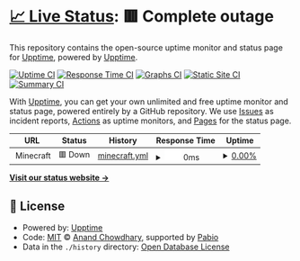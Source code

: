# [📈 Live Status](https://upptime.nicholasculver.com): <!--live status--> **🟥 Complete outage**

This repository contains the open-source uptime monitor and status page for [Upptime](https://upptime.js.org), powered by [Upptime](https://github.com/upptime/upptime).

[![Uptime CI](https://github.com/njculver/upptime/workflows/Uptime%20CI/badge.svg)](https://github.com/njculver/upptime/actions?query=workflow%3A%22Uptime+CI%22)
[![Response Time CI](https://github.com/njculver/upptime/workflows/Response%20Time%20CI/badge.svg)](https://github.com/njculver/upptime/actions?query=workflow%3A%22Response+Time+CI%22)
[![Graphs CI](https://github.com/njculver/upptime/workflows/Graphs%20CI/badge.svg)](https://github.com/njculver/upptime/actions?query=workflow%3A%22Graphs+CI%22)
[![Static Site CI](https://github.com/njculver/upptime/workflows/Static%20Site%20CI/badge.svg)](https://github.com/njculver/upptime/actions?query=workflow%3A%22Static+Site+CI%22)
[![Summary CI](https://github.com/njculver/upptime/workflows/Summary%20CI/badge.svg)](https://github.com/njculver/upptime/actions?query=workflow%3A%22Summary+CI%22)

With [Upptime](https://upptime.js.org), you can get your own unlimited and free uptime monitor and status page, powered entirely by a GitHub repository. We use [Issues](https://github.com/upptime/upptime/issues) as incident reports, [Actions](https://github.com/njculver/upptime/actions) as uptime monitors, and [Pages](https://upptime.nicholasculver.com) for the status page.

<!--start: status pages-->
<!-- This summary is generated by Upptime (https://github.com/upptime/upptime) -->
<!-- Do not edit this manually, your changes will be overwritten -->
<!-- prettier-ignore -->
| URL | Status | History | Response Time | Uptime |
| --- | ------ | ------- | ------------- | ------ |
| <img alt="" src="https://icons.duckduckgo.com/ip3/null.ico" height="13"> Minecraft | 🟥 Down | [minecraft.yml](https://github.com/njculver/upptime/commits/HEAD/history/minecraft.yml) | <details><summary><img alt="Response time graph" src="./graphs/minecraft/response-time-week.png" height="20"> 0ms</summary><br><a href="https://upptime.nicholasculver.com/history/minecraft"><img alt="Response time 58" src="https://img.shields.io/endpoint?url=https%3A%2F%2Fraw.githubusercontent.com%2Fnjculver%2Fupptime%2FHEAD%2Fapi%2Fminecraft%2Fresponse-time.json"></a><br><a href="https://upptime.nicholasculver.com/history/minecraft"><img alt="24-hour response time 0" src="https://img.shields.io/endpoint?url=https%3A%2F%2Fraw.githubusercontent.com%2Fnjculver%2Fupptime%2FHEAD%2Fapi%2Fminecraft%2Fresponse-time-day.json"></a><br><a href="https://upptime.nicholasculver.com/history/minecraft"><img alt="7-day response time 0" src="https://img.shields.io/endpoint?url=https%3A%2F%2Fraw.githubusercontent.com%2Fnjculver%2Fupptime%2FHEAD%2Fapi%2Fminecraft%2Fresponse-time-week.json"></a><br><a href="https://upptime.nicholasculver.com/history/minecraft"><img alt="30-day response time 0" src="https://img.shields.io/endpoint?url=https%3A%2F%2Fraw.githubusercontent.com%2Fnjculver%2Fupptime%2FHEAD%2Fapi%2Fminecraft%2Fresponse-time-month.json"></a><br><a href="https://upptime.nicholasculver.com/history/minecraft"><img alt="1-year response time 58" src="https://img.shields.io/endpoint?url=https%3A%2F%2Fraw.githubusercontent.com%2Fnjculver%2Fupptime%2FHEAD%2Fapi%2Fminecraft%2Fresponse-time-year.json"></a></details> | <details><summary><a href="https://upptime.nicholasculver.com/history/minecraft">0.00%</a></summary><a href="https://upptime.nicholasculver.com/history/minecraft"><img alt="All-time uptime 0.61%" src="https://img.shields.io/endpoint?url=https%3A%2F%2Fraw.githubusercontent.com%2Fnjculver%2Fupptime%2FHEAD%2Fapi%2Fminecraft%2Fuptime.json"></a><br><a href="https://upptime.nicholasculver.com/history/minecraft"><img alt="24-hour uptime 0.00%" src="https://img.shields.io/endpoint?url=https%3A%2F%2Fraw.githubusercontent.com%2Fnjculver%2Fupptime%2FHEAD%2Fapi%2Fminecraft%2Fuptime-day.json"></a><br><a href="https://upptime.nicholasculver.com/history/minecraft"><img alt="7-day uptime 0.00%" src="https://img.shields.io/endpoint?url=https%3A%2F%2Fraw.githubusercontent.com%2Fnjculver%2Fupptime%2FHEAD%2Fapi%2Fminecraft%2Fuptime-week.json"></a><br><a href="https://upptime.nicholasculver.com/history/minecraft"><img alt="30-day uptime 7.96%" src="https://img.shields.io/endpoint?url=https%3A%2F%2Fraw.githubusercontent.com%2Fnjculver%2Fupptime%2FHEAD%2Fapi%2Fminecraft%2Fuptime-month.json"></a><br><a href="https://upptime.nicholasculver.com/history/minecraft"><img alt="1-year uptime 0.61%" src="https://img.shields.io/endpoint?url=https%3A%2F%2Fraw.githubusercontent.com%2Fnjculver%2Fupptime%2FHEAD%2Fapi%2Fminecraft%2Fuptime-year.json"></a></details>

<!--end: status pages-->

[**Visit our status website →**](https://upptime.nicholasculver.com)

## 📄 License

- Powered by: [Upptime](https://github.com/upptime/upptime)
- Code: [MIT](./LICENSE) © [Anand Chowdhary](https://anandchowdhary.com), supported by [Pabio](https://pabio.com)
- Data in the `./history` directory: [Open Database License](https://opendatacommons.org/licenses/odbl/1-0/)
